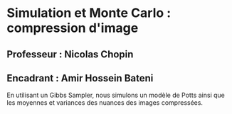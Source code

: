# Simulation et Monte Carlo : compression d'image 

## Professeur : Nicolas Chopin 
## Encadrant : Amir Hossein Bateni

En utilisant un Gibbs Sampler, nous simulons un modèle de Potts ainsi que les moyennes et variances des nuances des images compressées. 
